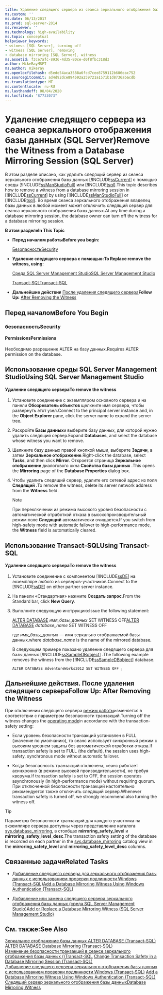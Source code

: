 ```yaml
---
title: Удаление следящего сервера из сеанса зеркального отображения базы данных (SQL Server) | Документы Майкрософт
ms.custom: ''
ms.date: 06/13/2017
ms.prod: sql-server-2014
ms.reviewer: ''
ms.technology: high-availability
ms.topic: conceptual
helpviewer_keywords:
- witness [SQL Server], turning off
- witness [SQL Server], removing
- database mirroring [SQL Server], witness
ms.assetid: f3ce7afc-8936-4d35-80ce-d0f8fbc318d3
author: MikeRayMSFT
ms.author: mikeray
ms.openlocfilehash: d5ede54aca3588a6fcd7cee8759112b606eac752
ms.sourcegitcommit: ad4d92dce894592a259721a1571b1d8736abacdb
ms.translationtype: MT
ms.contentlocale: ru-RU
ms.lasthandoff: 08/04/2020
ms.locfileid: "87733073"
---
```

# <a name="remove-the-witness-from-a-database-mirroring-session-sql-server"></a><span data-ttu-id="a6b79-102">Удаление следящего сервера из сеанса зеркального отображения базы данных (SQL Server)</span><span class="sxs-lookup"><span data-stu-id="a6b79-102">Remove the Witness from a Database Mirroring Session (SQL Server)</span></span>
  <span data-ttu-id="a6b79-103">В этом разделе описано, как удалить следящий сервер из сеанса зеркального отображения базы данных [!INCLUDE[ssCurrent](../../includes/sscurrent-md.md)] с помощью среды [!INCLUDE[ssManStudioFull](../../includes/ssmanstudiofull-md.md)] или [!INCLUDE[tsql](../../includes/tsql-md.md)].</span><span class="sxs-lookup"><span data-stu-id="a6b79-103">This topic describes how to remove a witness from a database mirroring session in [!INCLUDE[ssCurrent](../../includes/sscurrent-md.md)] by using [!INCLUDE[ssManStudioFull](../../includes/ssmanstudiofull-md.md)] or [!INCLUDE[tsql](../../includes/tsql-md.md)].</span></span> <span data-ttu-id="a6b79-104">Во время сеанса зеркального отображения владелец базы данных в любой момент может отключить следящий сервер для сеанса зеркального отображения базы данных.</span><span class="sxs-lookup"><span data-stu-id="a6b79-104">At any time during a database mirroring session, the database owner can turn off the witness for a database mirroring session.</span></span>  
  
 <span data-ttu-id="a6b79-105">**В этом разделе**</span><span class="sxs-lookup"><span data-stu-id="a6b79-105">**In This Topic**</span></span>  
  
-   <span data-ttu-id="a6b79-106">**Перед началом работы**</span><span class="sxs-lookup"><span data-stu-id="a6b79-106">**Before you begin:**</span></span>  
  
     [<span data-ttu-id="a6b79-107">Безопасность</span><span class="sxs-lookup"><span data-stu-id="a6b79-107">Security</span></span>](#Security)  
  
-   <span data-ttu-id="a6b79-108">**Удаление следящего сервера с помощью:**</span><span class="sxs-lookup"><span data-stu-id="a6b79-108">**To Replace remove the witness, using:**</span></span>  
  
     [<span data-ttu-id="a6b79-109">Среда SQL Server Management Studio</span><span class="sxs-lookup"><span data-stu-id="a6b79-109">SQL Server Management Studio</span></span>](#SSMSProcedure)  
  
     [<span data-ttu-id="a6b79-110">Transact-SQL</span><span class="sxs-lookup"><span data-stu-id="a6b79-110">Transact-SQL</span></span>](#TsqlProcedure)  
  
-   <span data-ttu-id="a6b79-111">**Дальнейшие действия**  [После удаления следящего сервера](#FollowUp)</span><span class="sxs-lookup"><span data-stu-id="a6b79-111">**Follow Up:**  [After Removing the Witness](#FollowUp)</span></span>  
  
##  <a name="before-you-begin"></a><a name="BeforeYouBegin"></a> <span data-ttu-id="a6b79-112">Перед началом</span><span class="sxs-lookup"><span data-stu-id="a6b79-112">Before You Begin</span></span>  
  
###  <a name="security"></a><a name="Security"></a> <span data-ttu-id="a6b79-113">безопасность</span><span class="sxs-lookup"><span data-stu-id="a6b79-113">Security</span></span>  
  
####  <a name="permissions"></a><a name="Permissions"></a> <span data-ttu-id="a6b79-114">Permissions</span><span class="sxs-lookup"><span data-stu-id="a6b79-114">Permissions</span></span>  
 <span data-ttu-id="a6b79-115">Необходимо разрешение ALTER на базу данных.</span><span class="sxs-lookup"><span data-stu-id="a6b79-115">Requires ALTER permission on the database.</span></span>  
  
##  <a name="using-sql-server-management-studio"></a><a name="SSMSProcedure"></a> <span data-ttu-id="a6b79-116">Использование среды SQL Server Management Studio</span><span class="sxs-lookup"><span data-stu-id="a6b79-116">Using SQL Server Management Studio</span></span>  
  
#### <a name="to-remove-the-witness"></a><span data-ttu-id="a6b79-117">Удаление следящего сервера</span><span class="sxs-lookup"><span data-stu-id="a6b79-117">To remove the witness</span></span>  
  
1.  <span data-ttu-id="a6b79-118">Установите соединение с экземпляром основного сервера и на панели **Обозреватель объектов** щелкните имя сервера, чтобы развернуть этот узел.</span><span class="sxs-lookup"><span data-stu-id="a6b79-118">Connect to the principal server instance and, in the **Object Explorer** pane, click the server name to expand the server tree.</span></span>  
  
2.  <span data-ttu-id="a6b79-119">Раскройте **Базы данных**и выберите базу данных, для которой нужно удалить следящий сервер.</span><span class="sxs-lookup"><span data-stu-id="a6b79-119">Expand **Databases**, and select the database whose witness you want to remove.</span></span>  
  
3.  <span data-ttu-id="a6b79-120">Щелкните базу данных правой кнопкой мыши, выберите **Задачи**, а затем **Зеркальное отображение**.</span><span class="sxs-lookup"><span data-stu-id="a6b79-120">Right-click the database, select **Tasks**, and then click **Mirror**.</span></span> <span data-ttu-id="a6b79-121">Откроется страница **Зеркальное отображение** диалогового окна **Свойства базы данных** .</span><span class="sxs-lookup"><span data-stu-id="a6b79-121">This opens the **Mirroring** page of the **Database Properties** dialog box.</span></span>  
  
4.  <span data-ttu-id="a6b79-122">Чтобы удалить следящий сервер, удалите его сетевой адрес из поля **Следящий** .</span><span class="sxs-lookup"><span data-stu-id="a6b79-122">To remove the witness, delete its server network address from the **Witness** field.</span></span>  
  
    > [!NOTE]  
    >  <span data-ttu-id="a6b79-123">При переключении из режима высокого уровня безопасности с автоматической отработкой отказа в высокопроизводительный режим поле **Следящий** автоматически очищается.</span><span class="sxs-lookup"><span data-stu-id="a6b79-123">If you switch from high-safety mode with automatic failover to high-performance mode, the **Witness** field is automatically cleared.</span></span>  
  
##  <a name="using-transact-sql"></a><a name="TsqlProcedure"></a> <span data-ttu-id="a6b79-124">Использование Transact-SQL</span><span class="sxs-lookup"><span data-stu-id="a6b79-124">Using Transact-SQL</span></span>  
  
#### <a name="to-remove-the-witness"></a><span data-ttu-id="a6b79-125">Удаление следящего сервера</span><span class="sxs-lookup"><span data-stu-id="a6b79-125">To remove the witness</span></span>  
  
1.  <span data-ttu-id="a6b79-126">Установите соединение с компонентом [!INCLUDE[ssDE](../../includes/ssde-md.md)] на экземпляре любого из серверов-участников.</span><span class="sxs-lookup"><span data-stu-id="a6b79-126">Connect to the [!INCLUDE[ssDE](../../includes/ssde-md.md)] on either partner server instance.</span></span>  
  
2.  <span data-ttu-id="a6b79-127">На панели «Стандартная» нажмите **Создать запрос**.</span><span class="sxs-lookup"><span data-stu-id="a6b79-127">From the Standard bar, click **New Query**.</span></span>  
  
3.  <span data-ttu-id="a6b79-128">Выполните следующую инструкцию:</span><span class="sxs-lookup"><span data-stu-id="a6b79-128">Issue the following statement:</span></span>  
  
     <span data-ttu-id="a6b79-129">[ALTER DATABASE](/sql/t-sql/statements/alter-database-transact-sql-database-mirroring) *имя_базы_данных* SET WITNESS OFF</span><span class="sxs-lookup"><span data-stu-id="a6b79-129">[ALTER DATABASE](/sql/t-sql/statements/alter-database-transact-sql-database-mirroring) *database_name* SET WITNESS OFF</span></span>  
  
     <span data-ttu-id="a6b79-130">где *имя_базы_данных* — имя зеркально отображаемой базы данных.</span><span class="sxs-lookup"><span data-stu-id="a6b79-130">where *database_name* is the name of the mirrored database.</span></span>  
  
     <span data-ttu-id="a6b79-131">В следующем примере показано удаление следящего сервера для базы данных [!INCLUDE[ssSampleDBobject](../../includes/sssampledbobject-md.md)] .</span><span class="sxs-lookup"><span data-stu-id="a6b79-131">The following example removes the witness from the [!INCLUDE[ssSampleDBobject](../../includes/sssampledbobject-md.md)] database.</span></span>  
  
    ```  
    ALTER DATABASE AdventureWorks2012 SET WITNESS OFF ;  
    ```  
  
##  <a name="follow-up-after-removing-the-witness"></a><a name="FollowUp"></a><span data-ttu-id="a6b79-132">Дальнейшие действия. После удаления следящего сервера</span><span class="sxs-lookup"><span data-stu-id="a6b79-132">Follow Up: After Removing the Witness</span></span>  
 <span data-ttu-id="a6b79-133">При отключении следящего сервера [режим работы](database-mirroring-operating-modes.md)изменяется в соответствии с параметром безопасности транзакций.</span><span class="sxs-lookup"><span data-stu-id="a6b79-133">Turning off the witness changes the [operating mode](database-mirroring-operating-modes.md)in accordance with the transaction-safety setting:</span></span>  
  
-   <span data-ttu-id="a6b79-134">Если уровень безопасности транзакций установлен в FULL (значение по умолчанию), то сеанс использует синхронный режим с высоким уровнем защиты без автоматической отработки отказа.</span><span class="sxs-lookup"><span data-stu-id="a6b79-134">If transaction safety is set to FULL (the default), the session uses high-safety, synchronous mode without automatic failover.</span></span>  
  
-   <span data-ttu-id="a6b79-135">Когда безопасность транзакций отключена, сеанс работает асинхронно (в режиме высокой производительности), не требуя кворума.</span><span class="sxs-lookup"><span data-stu-id="a6b79-135">If transaction safety is set to OFF, the session operates asynchronously (in high-performance mode) without requiring quorum.</span></span> <span data-ttu-id="a6b79-136">При отключенной безопасности транзакций настоятельно рекомендуется также отключить следящий сервер.</span><span class="sxs-lookup"><span data-stu-id="a6b79-136">Whenever transaction safety is turned off, we strongly recommend also turning the witness off.</span></span>  
  
> [!TIP]  
>  <span data-ttu-id="a6b79-137">Параметры безопасности транзакций для каждого участника на экземпляре сервера доступны через представление каталога [sys.database_mirroring](/sql/relational-databases/system-catalog-views/sys-database-mirroring-transact-sql), в столбцах **mirroring_safety_level** и **mirroring_safety_level_desc**.</span><span class="sxs-lookup"><span data-stu-id="a6b79-137">The transaction safety setting of the database is recorded on each partner in the [sys.database_mirroring](/sql/relational-databases/system-catalog-views/sys-database-mirroring-transact-sql) catalog view in the **mirroring_safety_level** and **mirroring_safety_level_desc** columns.</span></span>  
  
##  <a name="related-tasks"></a><a name="RelatedTasks"></a> <span data-ttu-id="a6b79-138">Связанные задачи</span><span class="sxs-lookup"><span data-stu-id="a6b79-138">Related Tasks</span></span>  
  
-   [<span data-ttu-id="a6b79-139">Добавление следящего сервера для зеркального отображения базы данных с использованием проверки подлинности Windows (Transact-SQL)</span><span class="sxs-lookup"><span data-stu-id="a6b79-139">Add a Database Mirroring Witness Using Windows Authentication &#40;Transact-SQL&#41;</span></span>](add-a-database-mirroring-witness-using-windows-authentication-transact-sql.md)  
  
-   [<span data-ttu-id="a6b79-140">Добавление или замена следящего сервера зеркального отображения базы данных (среда SQL Server Management Studio)</span><span class="sxs-lookup"><span data-stu-id="a6b79-140">Add or Replace a Database Mirroring Witness &#40;SQL Server Management Studio&#41;</span></span>](../database-mirroring/add-or-replace-a-database-mirroring-witness-sql-server-management-studio.md)  
  
## <a name="see-also"></a><span data-ttu-id="a6b79-141">См. также:</span><span class="sxs-lookup"><span data-stu-id="a6b79-141">See Also</span></span>  
 <span data-ttu-id="a6b79-142">[Зеркальное отображение базы данных ALTER DATABASE (Transact-SQL)](/sql/t-sql/statements/alter-database-transact-sql-database-mirroring) </span><span class="sxs-lookup"><span data-stu-id="a6b79-142">[ALTER DATABASE Database Mirroring &#40;Transact-SQL&#41;](/sql/t-sql/statements/alter-database-transact-sql-database-mirroring) </span></span>  
 <span data-ttu-id="a6b79-143">[Изменение безопасности транзакций в сеансе зеркального отображения базы данных &#40;&#41;Transact-SQL](change-transaction-safety-in-a-database-mirroring-session-transact-sql.md) </span><span class="sxs-lookup"><span data-stu-id="a6b79-143">[Change Transaction Safety in a Database Mirroring Session &#40;Transact-SQL&#41;](change-transaction-safety-in-a-database-mirroring-session-transact-sql.md) </span></span>  
 <span data-ttu-id="a6b79-144">[Добавление следящего сервера зеркального отображения базы данных с использованием проверки подлинности Windows &#40;Transact-SQL&#41;](add-a-database-mirroring-witness-using-windows-authentication-transact-sql.md) </span><span class="sxs-lookup"><span data-stu-id="a6b79-144">[Add a Database Mirroring Witness Using Windows Authentication &#40;Transact-SQL&#41;](add-a-database-mirroring-witness-using-windows-authentication-transact-sql.md) </span></span>  
 [<span data-ttu-id="a6b79-145">Следящий сервер зеркального отображения базы данных</span><span class="sxs-lookup"><span data-stu-id="a6b79-145">Database Mirroring Witness</span></span>](database-mirroring-witness.md)  
  
  
